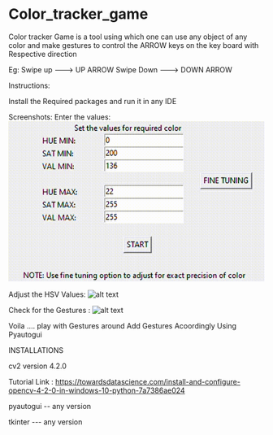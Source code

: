 # Color_tracker_game

Color tracker Game is a tool using which one can use any object of any color and make gestures to control the ARROW keys on the key board with Respective direction

Eg:
Swipe up   ---> UP ARROW
Swipe Down ---> DOWN ARROW

Instructions:

Install the Required packages and run it in any IDE




Screenshots:
Enter the values:
![alt text](https://github.com/saikiran96/Color_tracker_game/blob/main/Media/Values_index.gif)


Adjust the HSV Values:
![alt text]( https://github.com/saikiran96/Color_tracker_game/blob/main/Media/Fine_Tuning.gif)


Check for the Gestures :
![alt text](https://github.com/saikiran96/Color_tracker_game/blob/main/Media/Final.gif)



Voila ....
play with Gestures around Add Gestures Acoordingly Using Pyautogui


INSTALLATIONS

cv2  version 4.2.0

Tutorial Link : https://towardsdatascience.com/install-and-configure-opencv-4-2-0-in-windows-10-python-7a7386ae024

pyautogui -- any version

tkinter  --- any version
